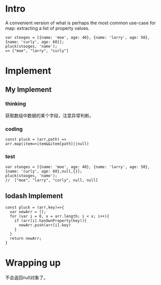 # Intro
A convenient version of what is perhaps the most common use-case for map: extracting a list of property values.
```
var stooges = [{name: 'moe', age: 40}, {name: 'larry', age: 50}, {name: 'curly', age: 60}];
pluck(stooges, 'name');
=> ["moe", "larry", "curly"]
```
# Implement
## My Implement
### thinking
获取数组中数据的某个字段，注意异常判断。
### coding
```
const pluck = (arr,path) =>
arr.map(item=>item&&item[path]||null)
```
### test
```
var stooges = [{name: 'moe', age: 40}, {name: 'larry', age: 50}, {name: 'curly', age: 60},null,{}];
pluck(stooges, 'name');
//  ["moe", "larry", "curly", null, null]
```

## lodash Implement
```
const pluck = (arr,key)=>{
  var newArr = [];
  for (var i = 0, x = arr.length; i < x; i++){
    if (arr[i].hasOwnProperty(key)){
      newArr.push(arr[i].key)
    }
  }
  return newArr;
}
```
# Wrapping up
不会返回null对象了。